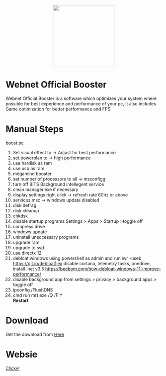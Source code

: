 <p align="center">
<a href="https://imgbb.com/"><img src="https://imgur.com/eh9uJc6.png" widht="200" height="200" border="0"></a>
</p>

# Webnet Official Booster

Webnet Official Booster is a software which optimizes your system where possible for best experience and performance of your pc, it also includes Game optimization for better performance and FPS<br>
# Manual Steps
boost pc
1. Set visual effect to -> Adjust for best performance<br>
2. set powerplan to -> high performance<br>
3. use hardisk as ram<br>
4. use usb as ram<br>
5. megamind booster<br>
6. set number of processors to all -> msconfigg<br>
7. turn off BITS Background intellegent service<br>
8. clean manager.exe if necessary<br>
9. display settings right click -> refresh rate 60hz or above<br>
10. services.msc -> windows update disabled<br>
11. disk defrag<br>
12. disk cleanup<br>
13. chkdsk<br>
14. disable startup programs Settings > Apps > Startup >toggle off<br>
15. compress drive<br>
16. windows update<br>
17. uninstall uneccessary programs<br>
18. upgrade ram<br>
19. upgrade to ssd<br>
20. use directx 12<br>
21. debloat windows using powershell as admin and run iwr -useb https://git.io/debloat|iex disable cortana, telemetry tasks, onedrive, install .net v3.5
https://beebom.com/how-debloat-windows-11-improve-performance/<br>
22. disable background app from settings > privacy > background apps > toggle off<br>
23. ipconfig /FlushDNS<br>
24. cmd run mrt.exe /Q /F:Y<br>
<b>Restart</b>

# Download
Get the download from <a href="https://www.github.com/MEGAMINDMK/Webnet-Official-Booster/releases/latest/download/Webnet.Official.Optimizer.setup.exe">Here</a>

# Websie
<a href="https://web-net.ml">Clicky!</a>
